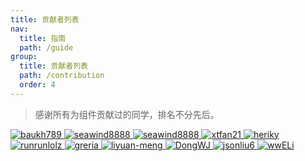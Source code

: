 ```yaml
---
title: 贡献者列表
nav:
  title: 指南
  path: /guide
group:
  title: 贡献者列表
  path: /contribution
  order: 4
---
```


> 感谢所有为组件贡献过的同学，排名不分先后。

<a href="https://github.com/baukh789" target="_blank">
	<img src="https://avatars.githubusercontent.com/u/11342827?s=60&v=4" alt="baukh789" />
</a>
<!-- <a href="https://github.com/rookie125" target="_blank">
	<img src="https://avatars3.githubusercontent.com/u/11306273?s=60&v=4" alt="rookie125" />
</a> -->

<a href="https://github.com/seawind8888" target="_blank">
	<img src="https://avatars0.githubusercontent.com/u/16148014?s=60&v=4" alt="seawind8888" />
</a>

<a href="https://github.com/lazyperson" target="_blank">
	<img src="https://avatars.githubusercontent.com/u/18607584?s=60&v=4" alt="seawind8888" />
</a>

<!-- <a href="https://github.com/silence717" target="_blank">
	<img src="https://avatars0.githubusercontent.com/u/8267830?s=60&v=4" alt="silence717" />
</a> -->



<a href="https://github.com/xtfan21" target="_blank">
	<img src="https://avatars3.githubusercontent.com/u/23092282?s=60&v=4" alt="xtfan21" />
</a>

<!-- <a href="https://github.com/BoWang816" target="_blank">
	<img src="https://avatars0.githubusercontent.com/u/26587649?s=60&v=4" alt="BoWang816" />
</a> -->

<a href="https://github.com/heriky" target="_blank">
	<img src="https://avatars1.githubusercontent.com/u/12195736?s=60&v=4" alt="heriky" />
</a>

<a href="https://github.com/runrunlolz" target="_blank">
	<img src="https://avatars0.githubusercontent.com/u/20176682?s=60&v=4" alt="runrunlolz" />
</a>

<a href="https://github.com/greria" target="_blank">
	<img src="https://avatars3.githubusercontent.com/u/16697576?s=60&v=4" alt="greria" />
</a>

<a href="https://github.com/liyuan-meng" target="_blank">
	<img src="https://avatars1.githubusercontent.com/u/34151318?s=60&v=4" alt="liyuan-meng" />
</a>

<a href="https://github.com/DongWJ" target="_blank">
	<img src="https://avatars0.githubusercontent.com/u/24518633?s=60&v=4" alt="DongWJ" />
</a>

<a href="https://github.com/jsonliu6" target="_blank">
	<img src="https://avatars1.githubusercontent.com/u/15153054?s=60&v=4" alt="jsonliu6" />
</a>

<a href="https://github.com/wwELi" target="_blank">
	<img src="https://avatars1.githubusercontent.com/u/22408704?s=60&v=4" alt="wwELi" />
</a>
